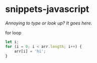 # snippets-javascript

*Annoying to type or look up? It goes here.*

for loop
```js
let i;
for (i = 0; i < arr.length; i++) {
    arr[i] = 'hi';
}
```

```js
```

```js
```

```js
```

```js
```

```js
```